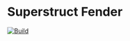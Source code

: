 # Superstruct Fender
[![Build](https://github.com/foomo/superstruct-fender/actions/workflows/branch.yml/badge.svg?branch=main&event=push)](https://github.com/foomo/superstruct-fender/actions/workflows/branch.yml)
